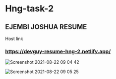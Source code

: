 ﻿# Hng-task-2

## EJEMBI JOSHUA RESUME
 

Host link
### https://devguy-resume-hng-2.netlify.app/

![Screenshot 2021-08-22 09 04 42](https://user-images.githubusercontent.com/75917896/130347298-5a09325e-e03a-460f-b1af-cada2ea1cb2a.png)


![Screenshot 2021-08-22 09 05 25](https://user-images.githubusercontent.com/75917896/130347310-48cf4125-8223-4c48-a4fb-37efa758551c.png)
